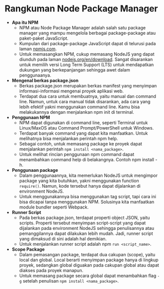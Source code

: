 # Rangkuman Node Package Manager

- **Apa itu NPM**
  - NPM atau Node Package Manager adalah salah satu package manager yang mampu mengelola berbagai package-package atau paket-paket JavaScript.
  - Kumpulan dari package-package JavaScript dapat di telurusi pada laman [npmjs.com](https://www.npmjs.com/).
  - Untuk memasangkan NPM, cukup memasang NodeJS yang dapat diunduh pada laman [nodejs.org/en/download](https://nodejs.org/en/download/). Sangat disarankan untuk memilih versi Long Term Support (LTS) untuk mendapatkan dukungan yang berkepanjangan sehingga awet dalam penggunaanya.
- **Mengenal berkas package.json**
  - Berkas package.json merupakan berkas manifest yang menyimpan informasi-informasi mengenai proyek aplikasi web.
  - Terdapat dua cara untuk membuatnya, yaitu manual dan command line. Namun, untuk cara manual tidak disarankan, ada cara yang lebih efektif yakni menggunakan command line. Kamu bisa melakukannya dengan menjalankan npm init di terminal.
- **Penggunaan NPM**
  - NPM dapat digunakan di command line, seperti Terminal untuk Linux/MaxOS atau Command Prompt/PowerShell untuk Windows.
  - Terdapat banyak command yang dapat kita manfaatkan. Untuk melihatnya bisa menjalankan perintah npm help.
  - Sebagai contoh, untuk memasang package ke proyek dapat menjalankan perintah `npm install <nama_package>`.
  - Untuk melihat rincian penggunaan npm command dapat menambahkan command help di belakangnya. Contoh npm install -h.
- **Penggunaan package**
  - Dalam penggunaannya, kita memerlukan NodeJS untuk mengimpor package yang kita butuhkan, yakni menggunakan function `require()`. Namun, kode tersebut hanya dapat dijalankan di environment NodeJS.
  - Untuk menggunakannya bisa menggunakan tag script, tapi cara ini bisa dicapai tanpa menggunakan NPM. Solusinya kita manfaatkan module bundler seperti Webpack.
- **Runner Script**
  - Pada berkas package.json, terdapat properti object JSON, yaitu scripts. Properti tersebut menyimpan script-script yang dapat dijalankan pada environment NodeJS sehingga penulisannya atau pemanggilannya dapat dilakukan lebih mudah. Jadi, runner script yang dimaksud di sini adalah hal demikian.
  - Untuk menjalankan runner script adalah npm `run <script_name>`.
- **Scope Package**
  - Dalam pemasangan package, terdapat dua cakupan (scope), yaitu local dan global. Local berarti menyimpan package hanya di lingkup proyek, sedangkan global diguakan pada cakupan global atau dapat diakses pada proyek manapun.
  - Untuk memasang package secara global dapat menambahkan flag `-g` setelah penulisan `npm install <nama_package>`.
